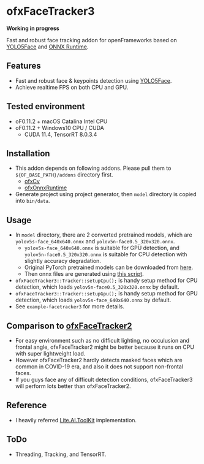 # ofxFaceTracker3
**Working in progress**

Fast and robust face tracking addon for openFrameworks based on [YOLO5Face](https://github.com/deepcam-cn/yolov5-face) and [ONNX Runtime](https://github.com/microsoft/onnxruntime).

## Features
- Fast and robust face & keypoints detection using [YOLO5Face](https://github.com/deepcam-cn/yolov5-face).
- Achieve realtime FPS on both CPU and GPU.

## Tested environment
- oF0.11.2 + macOS Catalina Intel CPU
- oF0.11.2 + Windows10 CPU / CUDA
    - CUDA 11.4, TensorRT 8.0.3.4

## Installation
- This addon depends on following addons. Please pull them to `${OF_BASE_PATH}/addons` directory first.
    - [ofxCv](https://github.com/kylemcdonald/ofxCv)
    - [ofxOnnxRuntime](https://github.com/hanasaan/ofxOnnxRuntime)
- Generate project using project generator, then `model` directory is copied into `bin/data`.

## Usage
- In `model` directory, there are 2 converted pretrained models, which are `yolov5s-face_640x640.onnx` and `yolov5n-face0.5_320x320.onnx`.
    - `yolov5s-face_640x640.onnx` is suitable for GPU detection, and `yolov5n-face0.5_320x320.onnx` is suitable for CPU detection with slightly accuracy degradation.
    - Original PyTorch pretrained models can be downloaded from [here](https://github.com/deepcam-cn/yolov5-face#pretrained-models).
    - Then onnx files are generated using [this script](https://github.com/deepcam-cn/yolov5-face/blob/d5d1ad2847142ff37a97a646516aad8655e156ff/export.py).
- `ofxFaceTracker3::Tracker::setupCpu();` is handy setup method for CPU detection, which loads `yolov5n-face0.5_320x320.onnx` by default.
- `ofxFaceTracker3::Tracker::setupGpu();` is handy setup method for GPU detection, which loads `yolov5s-face_640x640.onnx` by default.
- See `example-facetracker3` for more details.

## Comparison to [ofxFaceTracker2](https://github.com/HalfdanJ/ofxFaceTracker2)
- For easy environment such as no difficult lighting, no occulusion and frontal angle, ofxFaceTracker2 might be better because it runs on CPU with super lightweight load.
- However ofxFaceTracker2 hardly detects masked faces which are common in COVID-19 era, and also it does not support non-frontal faces. 
- If you guys face any of difficult detection conditions, ofxFaceTracker3 will perform lots better than ofxFaceTracker2.

## Reference
- I heavily referred [Lite.AI.ToolKit](https://github.com/DefTruth/lite.ai.toolkit) implementation.

## ToDo
- Threading, Tracking, and TensorRT.
